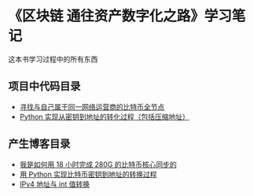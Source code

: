 《区块链 通往资产数字化之路》学习笔记
===============================

这本书学习过程中的所有东西

## 项目中代码目录

- [寻找与自己属于同一网络运营商的比特币全节点](./find_same_isp_nodes/find_same_isp_ips.py)
- [Python 实现从密钥到地址的转化过程（包括压缩地址）](./bit-gen-key.py)

## 产生博客目录

- [我是如何用 18 小时完成 280G 的比特币核心同步的](https://blog.csdn.net/lnotime/article/details/105506483)
- [用 Python 实现比特币密钥到地址的转换过程](https://blog.csdn.net/lnotime/article/details/105511665)
- [IPv4 地址与 int 值转换](https://blog.csdn.net/lnotime/article/details/105499855)
